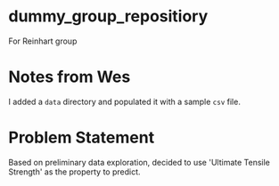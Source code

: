 # dummy_group_repositiory

For Reinhart group

# Notes from Wes
I added a `data` directory and populated it with a sample `csv` file.

# Problem Statement
Based on preliminary data exploration, decided to use 'Ultimate Tensile Strength' as the property to predict.
